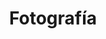 ---
layout: category
taxonomy: Fotografia
entries_layout: grid
title: Fotografía
excerpt: "Artículos relativos al servidor Apache y cómo poder sacarle el máximo partido a sus configuraciones para tener un servidor web optimizado"
image:
  path: /images/covers/fotografia.webp
  thumbnail: /images/covers/fotografia.webp
  caption: Fotografía de [rawpixel-com](https://www.freepik.es/autor/rawpixel-com)
search: false
---